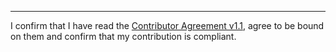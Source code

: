 

______________________________________
I confirm that I have read the [Contributor Agreement v1.1](https://github.com/tegonal/scripts/blob/v4.1.0/.github/Contributor%20Agreement.txt), agree to be bound on them and confirm that my contribution is compliant.
